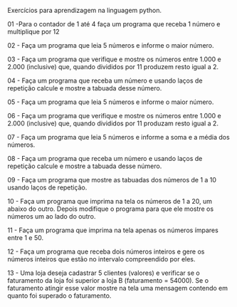 Exercícios para aprendizagem na linguagem python. 

01 -Para o contador de 1 até 4 faça um programa que receba 1 número e multiplique por 12

02 - Faça um programa que leia 5 números e informe o maior número.

03 - Faça um programa que verifique e mostre os números entre 1.000 e 2.000 (inclusive) que, quando divididos por 11 produzem resto igual a 2.

04 - Faça um programa que receba um número e usando laços de repetição calcule e mostre a tabuada desse número.

05 - Faça um programa que leia 5 números e informe o maior número.

06 - Faça um programa que verifique e mostre os números entre 1.000 e 2.000 (inclusive) que, quando divididos por 11 produzam resto igual a 2.

07 - Faça um programa que leia 5 números e informe a soma e a média dos números.

08 - Faça um programa que receba um número e usando laços de repetição calcule e mostre a tabuada desse número.

09 - Faça um programa que mostre as tabuadas dos números de 1 a 10 usando laços de repetição.

10 - Faça um programa que imprima na tela os números de 1 a 20, um abaixo do outro. Depois modifique o programa para que ele mostre os números um ao lado do outro.

11 - Faça um programa que imprima na tela apenas os números ímpares entre 1 e 50.

12 - Faça um programa que receba dois números inteiros e gere os números inteiros que estão no intervalo compreendido por eles.

13 - Uma loja deseja cadastrar 5 clientes (valores) e verificar se o faturamento da loja foi superior a loja B (faturamento = 54000). Se o faturamento atingir esse valor mostre na tela uma mensagem contendo em quanto foi superado o faturamento.


